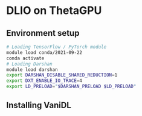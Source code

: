 # DLIO on ThetaGPU


## Environment setup
```bash
# Loading TensorFlow / PyTorch module
module load conda/2021-09-22
conda activate
# Loading Darshan
module load darshan
export DARSHAN_DISABLE_SHARED_REDUCTION=1
export DXT_ENABLE_IO_TRACE=4
export LD_PRELOAD="$DARSHAN_PRELOAD $LD_PRELOAD"
```
## Installing VaniDL
